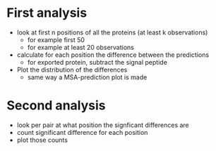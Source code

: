 # First analysis
* look at first n positions of all the proteins (at least k observations)
    - for example first 50
    - for example at least 20 observations
* calculate for each position the difference between the predictions
    - for exported protein, subtract the signal peptide
* Plot the distribution of the differences
    - same way a MSA-prediction plot is made
    
# Second analysis
* look per pair at what position the signficant differences are 
* count significant difference for each position 
* plot those counts